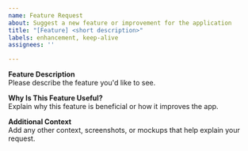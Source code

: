 ```yaml
---
name: Feature Request
about: Suggest a new feature or improvement for the application
title: "[Feature] <short description>"
labels: enhancement, keep-alive
assignees: ''

---
```


**Feature Description**  
Please describe the feature you'd like to see.

**Why Is This Feature Useful?**  
Explain why this feature is beneficial or how it improves the app.

**Additional Context**  
Add any other context, screenshots, or mockups that help explain your request.
